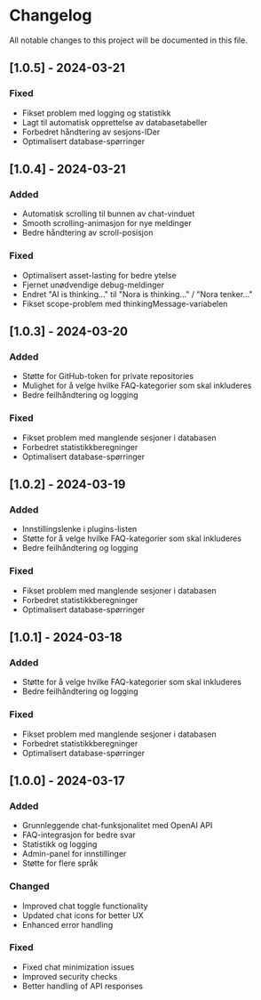 # Changelog

All notable changes to this project will be documented in this file.

## [1.0.5] - 2024-03-21
### Fixed
- Fikset problem med logging og statistikk
- Lagt til automatisk opprettelse av databasetabeller
- Forbedret håndtering av sesjons-IDer
- Optimalisert database-spørringer

## [1.0.4] - 2024-03-21
### Added
- Automatisk scrolling til bunnen av chat-vinduet
- Smooth scrolling-animasjon for nye meldinger
- Bedre håndtering av scroll-posisjon

### Fixed
- Optimalisert asset-lasting for bedre ytelse
- Fjernet unødvendige debug-meldinger
- Endret "AI is thinking..." til "Nora is thinking..." / "Nora tenker..."
- Fikset scope-problem med thinkingMessage-variabelen

## [1.0.3] - 2024-03-20
### Added
- Støtte for GitHub-token for private repositories
- Mulighet for å velge hvilke FAQ-kategorier som skal inkluderes
- Bedre feilhåndtering og logging

### Fixed
- Fikset problem med manglende sesjoner i databasen
- Forbedret statistikkberegninger
- Optimalisert database-spørringer

## [1.0.2] - 2024-03-19
### Added
- Innstillingslenke i plugins-listen
- Støtte for å velge hvilke FAQ-kategorier som skal inkluderes
- Bedre feilhåndtering og logging

### Fixed
- Fikset problem med manglende sesjoner i databasen
- Forbedret statistikkberegninger
- Optimalisert database-spørringer

## [1.0.1] - 2024-03-18
### Added
- Støtte for å velge hvilke FAQ-kategorier som skal inkluderes
- Bedre feilhåndtering og logging

### Fixed
- Fikset problem med manglende sesjoner i databasen
- Forbedret statistikkberegninger
- Optimalisert database-spørringer

## [1.0.0] - 2024-03-17
### Added
- Grunnleggende chat-funksjonalitet med OpenAI API
- FAQ-integrasjon for bedre svar
- Statistikk og logging
- Admin-panel for innstillinger
- Støtte for flere språk

### Changed
- Improved chat toggle functionality
- Updated chat icons for better UX
- Enhanced error handling

### Fixed
- Fixed chat minimization issues
- Improved security checks
- Better handling of API responses 